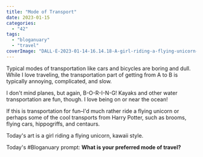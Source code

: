 ```yaml
---
title: "Mode of Transport"
date: 2023-01-15
categories: 
  - "42"
tags: 
  - "bloganuary"
  - "travel"
coverImage: "DALL·E-2023-01-14-16.14.18-A-girl-riding-a-flying-unicorn-kawaii-style-bright-colors.png"
---
```


Typical modes of transportation like cars and bicycles are boring and dull. While I love traveling, the transportation part of getting from A to B is typically annoying, complicated, and slow.

I don't mind planes, but again, B-O-R-I-N-G! Kayaks and other water transportation are fun, though. I love being on or near the ocean!

If this is transportation for fun–I'd much rather ride a flying unicorn or perhaps some of the cool transports from Harry Potter, such as brooms, flying cars, hippogriffs, and centaurs.

Today's art is a girl riding a flying unicorn, kawaii style.

Today's #Bloganuary prompt: **What is your preferred mode of travel?**
